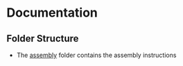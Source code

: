 # Documentation

## Folder Structure
- The [assembly](assembly/) folder contains the assembly instructions
